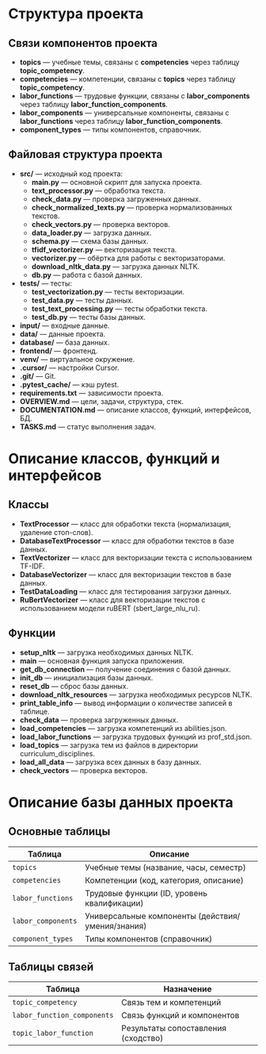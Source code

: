 # Структура проекта
## Связи компонентов проекта
- **topics** — учебные темы, связаны с **competencies** через таблицу **topic_competency**.
- **competencies** — компетенции, связаны с **topics** через таблицу **topic_competency**.
- **labor_functions** — трудовые функции, связаны с **labor_components** через таблицу **labor_function_components**.
- **labor_components** — универсальные компоненты, связаны с **labor_functions** через таблицу **labor_function_components**.
- **component_types** — типы компонентов, справочник.

## Файловая структура проекта
- **src/** — исходный код проекта:
  - **main.py** — основной скрипт для запуска проекта.
  - **text_processor.py** — обработка текста.
  - **check_data.py** — проверка загруженных данных.
  - **check_normalized_texts.py** — проверка нормализованных текстов.
  - **check_vectors.py** — проверка векторов.
  - **data_loader.py** — загрузка данных.
  - **schema.py** — схема базы данных.
  - **tfidf_vectorizer.py** — векторизация текста.
  - **vectorizer.py** — обёртка для работы с векторизаторами.
  - **download_nltk_data.py** — загрузка данных NLTK.
  - **db.py** — работа с базой данных.
- **tests/** — тесты:
  - **test_vectorization.py** — тесты векторизации.
  - **test_data.py** — тесты данных.
  - **test_text_processing.py** — тесты обработки текста.
  - **test_db.py** — тесты базы данных.
- **input/** — входные данные.
- **data/** — данные проекта.
- **database/** — база данных.
- **frontend/** — фронтенд.
- **venv/** — виртуальное окружение.
- **.cursor/** — настройки Cursor.
- **.git/** — Git.
- **.pytest_cache/** — кэш pytest.
- **requirements.txt** — зависимости проекта.
- **OVERVIEW.md** — цели, задачи, структура, стек.
- **DOCUMENTATION.md** — описание классов, функций, интерфейсов, БД.
- **TASKS.md** — статус выполнения задач.

# Описание классов, функций и интерфейсов
## Классы
- **TextProcessor** — класс для обработки текста (нормализация, удаление стоп-слов).
- **DatabaseTextProcessor** — класс для обработки текстов в базе данных.
- **TextVectorizer** — класс для векторизации текста с использованием TF-IDF.
- **DatabaseVectorizer** — класс для векторизации текстов в базе данных.
- **TestDataLoading** — класс для тестирования загрузки данных.
- **RuBertVectorizer** — класс для векторизации текстов с использованием модели ruBERT (sbert_large_nlu_ru).

## Функции
- **setup_nltk** — загрузка необходимых данных NLTK.
- **main** — основная функция запуска приложения.
- **get_db_connection** — получение соединения с базой данных.
- **init_db** — инициализация базы данных.
- **reset_db** — сброс базы данных.
- **download_nltk_resources** — загрузка необходимых ресурсов NLTK.
- **print_table_info** — вывод информации о количестве записей в таблице.
- **check_data** — проверка загруженных данных.
- **load_competencies** — загрузка компетенций из abilities.json.
- **load_labor_functions** — загрузка трудовых функций из prof_std.json.
- **load_topics** — загрузка тем из файлов в директории curriculum_disciplines.
- **load_all_data** — загрузка всех данных в базу данных.
- **check_vectors** — проверка векторов.

# Описание базы данных проекта
## Основные таблицы
| Таблица | Описание |
|---------|----------|
| `topics` | Учебные темы (название, часы, семестр) |
| `competencies` | Компетенции (код, категория, описание) |
| `labor_functions` | Трудовые функции (ID, уровень квалификации) |
| `labor_components` | Универсальные компоненты (действия/умения/знания) |
| `component_types` | Типы компонентов (справочник) |

## Таблицы связей
| Таблица | Назначение |
|---------|------------|
| `topic_competency` | Связь тем и компетенций |
| `labor_function_components` | Связь функций и компонентов |
| `topic_labor_function` | Результаты сопоставления (сходство) |
